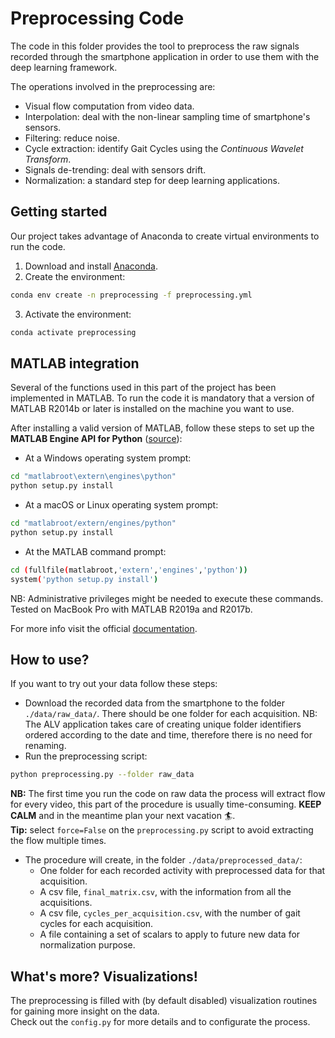 # Preprocessing Code
The code in this folder provides the tool to preprocess the raw signals recorded through the smartphone application in order to use them with the deep learning framework. </br>

The operations involved in the preprocessing are:
- Visual flow computation from video data.
- Interpolation: deal with the non-linear sampling time of smartphone's sensors.
- Filtering: reduce noise.
- Cycle extraction: identify Gait Cycles using the *Continuous Wavelet Transform*.
- Signals de-trending: deal with sensors drift.
- Normalization: a standard step for deep learning applications.

## Getting started 
Our project takes advantage of Anaconda to create virtual environments to run the code.</br>
1. Download and install [Anaconda](https://www.anaconda.com/distribution/#download-section).</br>
2. Create the environment:
```bash
conda env create -n preprocessing -f preprocessing.yml
```
3. Activate the environment:
```bash
conda activate preprocessing 
```

## MATLAB integration
Several of the functions used in this part of the project has been implemented in MATLAB. To run the code it is mandatory that a version of MATLAB R2014b or later is installed on the machine you want to use.</br>

After installing a valid version of MATLAB, follow these steps to set up the **MATLAB Engine API for Python** ([source](https://www.mathworks.com/help/matlab/matlab_external/install-the-matlab-engine-for-python.html)):

- At a Windows operating system prompt: 
```bash
cd "matlabroot\extern\engines\python"
python setup.py install
```

- At a macOS or Linux operating system prompt: 
```bash
cd "matlabroot/extern/engines/python"
python setup.py install
```

- At the MATLAB command prompt: 
```bash
cd (fullfile(matlabroot,'extern','engines','python'))
system('python setup.py install')
```

NB: Administrative privileges might be needed to execute these commands. Tested on MacBook Pro with MATLAB R2019a and R2017b.

For more info visit the official [documentation](https://www.mathworks.com/help/matlab/matlab-engine-for-python.html).

## How to use? 
If you want to try out your data follow these steps:

- Download the recorded data from the smartphone to the folder `./data/raw_data/`. There should be one folder for each acquisition. NB: The ALV application takes care of creating unique folder identifiers ordered according to the date and time, therefore there is no need for renaming.
- Run the preprocessing script:
```bash
python preprocessing.py --folder raw_data
```
**NB:** The first time you run the code on raw data the process will extract flow for every video, this part of the procedure is usually time-consuming. **KEEP CALM** and in the meantime plan your next vacation :surfer:.  </br>
**Tip:** select `force=False` on the `preprocessing.py` script to avoid extracting the flow multiple times.  
- The procedure will create, in the folder `./data/preprocessed_data/`:
    - One folder for each recorded activity with preprocessed data for that acquisition.
    - A csv file, `final_matrix.csv`, with the information from all the acquisitions.
    - A csv file, `cycles_per_acquisition.csv`, with the number of gait cycles for each acquisition.
    - A file containing a set of scalars to apply to future new data for normalization purpose.

## What's more? Visualizations!
The preprocessing is filled with (by default disabled) visualization routines for gaining more insight on the data. </br>
Check out the `config.py` for more details and to configurate the process.
